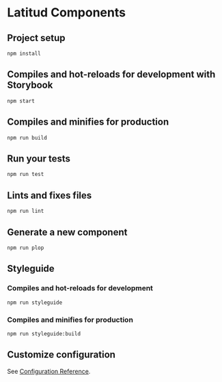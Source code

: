 # Latitud Components

## Project setup
```
npm install
```

## Compiles and hot-reloads for development with Storybook
```
npm start
```

## Compiles and minifies for production
```
npm run build
```

## Run your tests
```
npm run test
```

## Lints and fixes files
```
npm run lint
```

## Generate a new component
```
npm run plop
```

## Styleguide
### Compiles and hot-reloads for development
```
npm run styleguide
```

### Compiles and minifies for production
```
npm run styleguide:build
```

## Customize configuration
See [Configuration Reference](https://cli.vuejs.org/config/).
